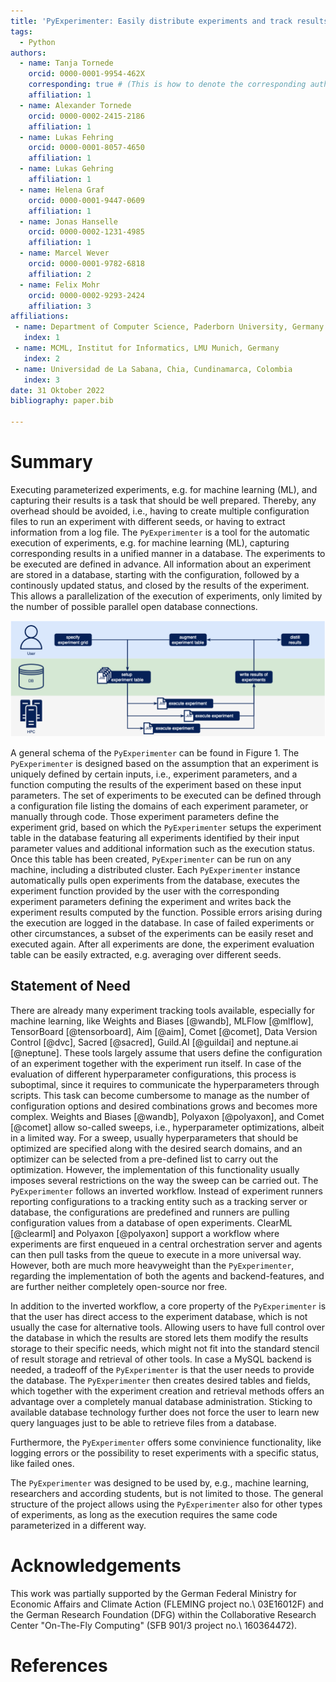 ```yaml
---
title: 'PyExperimenter: Easily distribute experiments and track results'
tags:
  - Python
authors:
  - name: Tanja Tornede
    orcid: 0000-0001-9954-462X
    corresponding: true # (This is how to denote the corresponding author)
    affiliation: 1
  - name: Alexander Tornede
    orcid: 0000-0002-2415-2186
    affiliation: 1
  - name: Lukas Fehring
    orcid: 0000-0001-8057-4650
    affiliation: 1
  - name: Lukas Gehring
    affiliation: 1
  - name: Helena Graf
    orcid: 0000-0001-9447-0609
    affiliation: 1
  - name: Jonas Hanselle
    orcid: 0000-0002-1231-4985
    affiliation: 1
  - name: Marcel Wever
    orcid: 0000-0001-9782-6818
    affiliation: 2
  - name: Felix Mohr 
    orcid: 0000-0002-9293-2424
    affiliation: 3
affiliations:
 - name: Department of Computer Science, Paderborn University, Germany
   index: 1
 - name: MCML, Institut for Informatics, LMU Munich, Germany
   index: 2
 - name: Universidad de La Sabana, Chia, Cundinamarca, Colombia
   index: 3
date: 31 Oktober 2022
bibliography: paper.bib

---
```


# Summary

Executing parameterized experiments, e.g. for machine learning (ML), and capturing their results is a task that should be well prepared.
Thereby, any overhead should be avoided, i.e., having to create multiple configuration files to run an experiment with different seeds, or having to extract information from a log file.
The `PyExperimenter` is a tool for the automatic execution of experiments, e.g. for machine learning (ML), capturing corresponding results in a unified manner in a database.
The experiments to be executed are defined in advance. All information about an experiment are stored in a database, starting with the configuration, followed by a continously updated status, and closed by the results of the experiment. This allows a parallelization of the execution of experiments, only limited by the number of possible parallel open database connections.

![General schema of `PyExperimenter`.](usage.png)

A general schema of the `PyExperimenter` can be found in Figure 1. The `PyExperimenter` is designed based on the assumption that an experiment is uniquely defined by certain inputs, i.e., experiment parameters, and a function computing the results of the experiment based on these input parameters. The set of experiments to be executed can be defined through a configuration file listing the domains of each experiment parameter, or manually through code. Those experiment parameters define the experiment grid, based on which the `PyExperimenter` setups the experiment table in the database featuring all experiments identified by their input parameter values and additional information such as the execution status. Once this table has been created, `PyExperimenter` can be run on any machine, including a distributed cluster. Each `PyExperimenter` instance automatically pulls open experiments from the database, executes the experiment function provided by the user with the corresponding experiment parameters defining the experiment and writes back the experiment results computed by the function. Possible errors arising during the execution are logged in the database. In case of failed experiments or other circumstances, a subset of the experiments can be easily reset and executed again. After all experiments are done, the experiment evaluation table can be easily extracted, e.g. averaging over different seeds.

## Statement of Need

There are already many experiment tracking tools available, especially for machine learning, like Weights and Biases [@wandb], MLFlow [@mlflow], TensorBoard [@tensorboard], Aim [@aim], Comet [@comet], Data Version Control [@dvc], Sacred [@sacred], Guild.AI [@guildai] and neptune.ai [@neptune]. These tools largely assume that users define the configuration of an experiment together with the experiment run itself. In case of the evaluation of different hyperparameter configurations, this process is suboptimal, since it requires to communicate the hyperparameters through scripts. This task can become cumbersome to manage as the number of configuration options and desired combinations grows and becomes more complex. Weights and Biases [@wandb], Polyaxon [@polyaxon], and Comet [@comet] allow so-called sweeps, i.e., hyperparameter optimizations, albeit in a limited way. For a sweep, usually hyperparameters that should be optimized are specified along with the desired search domains, and an optimizer can be selected from a pre-defined list to carry out the optimization. However, the implementation of this functionality usually imposes several restrictions on the way the sweep can be carried out. The `PyExperimenter` follows an inverted workflow. Instead of experiment runners reporting configurations to a tracking entity such as a tracking server or database, the configurations are predefined and runners are pulling configuration values from a database of open experiments. ClearML [@clearml] and Polyaxon [@polyaxon] support a workflow where experiments are first enqueued in a central orchestration server and agents can then pull tasks from the queue to execute in a more universal way. However, both are much more heavyweight than the `PyExperimenter`, regarding the implementation of both the agents and backend-features, and are further neither completely open-source nor free.

In addition to the inverted workflow, a core property of the `PyExperimenter` is that the user has direct access to the experiment database, which is not usually the case for alternative tools. Allowing users to have full control over the database in which the results are stored lets them modify the results storage to their specific needs, which might not fit into the standard stencil of result storage and retrieval of other tools. In case a MySQL backend is needed, a tradeoff of the `PyExperimenter` is that the user needs to provide the database. The `PyExperimenter` then creates desired tables and fields, which together with the experiment creation and retrieval methods offers an advantage over a completely manual database administration. Sticking to available database technology further does not force the user to learn new query languages just to be able to retrieve files from a database.

Furthermore, the `PyExperimenter` offers some convinience functionality, like logging errors or the possibility to reset experiments with a specific status, like failed ones. 

The `PyExperimenter` was designed to be used by, e.g., machine learning, researchers and according students, but is not limited to those. The general structure of the project allows using the `PyExperimenter` also for other types of experiments, as long as the execution requires the same code parameterized in a different way.  

# Acknowledgements

This work was partially supported by the German Federal Ministry for Economic Affairs and Climate Action (FLEMING project no.\ 03E16012F) and the German Research Foundation (DFG) within the Collaborative Research Center "On-The-Fly Computing" (SFB 901/3 project no.\ 160364472).

# References
